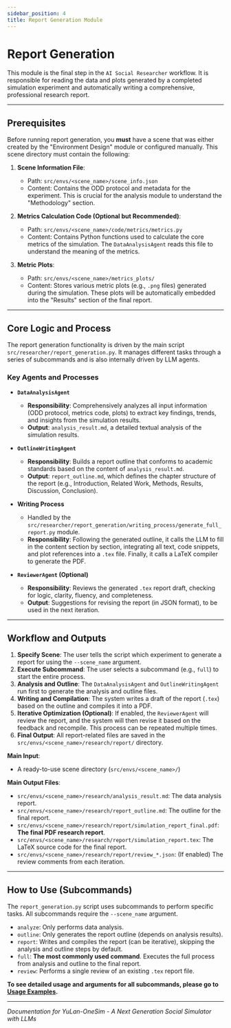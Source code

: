 ```yaml
---
sidebar_position: 4
title: Report Generation Module
---
```


# Report Generation

This module is the final step in the `AI Social Researcher` workflow. It is responsible for reading the data and plots generated by a completed simulation experiment and automatically writing a comprehensive, professional research report.

---

## Prerequisites

Before running report generation, you **must** have a scene that was either created by the "Environment Design" module or configured manually. This scene directory must contain the following:

1.  **Scene Information File**:
    -   Path: `src/envs/<scene_name>/scene_info.json`
    -   Content: Contains the ODD protocol and metadata for the experiment. This is crucial for the analysis module to understand the "Methodology" section.

2.  **Metrics Calculation Code (Optional but Recommended)**:
    -   Path: `src/envs/<scene_name>/code/metrics/metrics.py`
    -   Content: Contains Python functions used to calculate the core metrics of the simulation. The `DataAnalysisAgent` reads this file to understand the meaning of the metrics.

3.  **Metric Plots**:
    -   Path: `src/envs/<scene_name>/metrics_plots/`
    -   Content: Stores various metric plots (e.g., `.png` files) generated during the simulation. These plots will be automatically embedded into the "Results" section of the final report.

---

## Core Logic and Process

The report generation functionality is driven by the main script `src/researcher/report_generation.py`. It manages different tasks through a series of subcommands and is also internally driven by LLM agents.

### Key Agents and Processes

-   **`DataAnalysisAgent`**
    -   **Responsibility**: Comprehensively analyzes all input information (ODD protocol, metrics code, plots) to extract key findings, trends, and insights from the simulation results.
    -   **Output**: `analysis_result.md`, a detailed textual analysis of the simulation results.

-   **`OutlineWritingAgent`**
    -   **Responsibility**: Builds a report outline that conforms to academic standards based on the content of `analysis_result.md`.
    -   **Output**: `report_outline.md`, which defines the chapter structure of the report (e.g., Introduction, Related Work, Methods, Results, Discussion, Conclusion).

-   **Writing Process**
    -   Handled by the `src/researcher/report_generation/writing_process/generate_full_report.py` module.
    -   **Responsibility**: Following the generated outline, it calls the LLM to fill in the content section by section, integrating all text, code snippets, and plot references into a `.tex` file. Finally, it calls a LaTeX compiler to generate the PDF.

-   **`ReviewerAgent` (Optional)**
    -   **Responsibility**: Reviews the generated `.tex` report draft, checking for logic, clarity, fluency, and completeness.
    -   **Output**: Suggestions for revising the report (in JSON format), to be used in the next iteration.

---

## Workflow and Outputs

1.  **Specify Scene**: The user tells the script which experiment to generate a report for using the `--scene_name` argument.
2.  **Execute Subcommand**: The user selects a subcommand (e.g., `full`) to start the entire process.
3.  **Analysis and Outline**: The `DataAnalysisAgent` and `OutlineWritingAgent` run first to generate the analysis and outline files.
4.  **Writing and Compilation**: The system writes a draft of the report (`.tex`) based on the outline and compiles it into a PDF.
5.  **Iterative Optimization (Optional)**: If enabled, the `ReviewerAgent` will review the report, and the system will then revise it based on the feedback and recompile. This process can be repeated multiple times.
6.  **Final Output**: All report-related files are saved in the `src/envs/<scene_name>/research/report/` directory.

**Main Input**:
-   A ready-to-use scene directory (`src/envs/<scene_name>/`)

**Main Output Files**:
-   `src/envs/<scene_name>/research/analysis_result.md`: The data analysis report.
-   `src/envs/<scene_name>/research/report_outline.md`: The outline for the final report.
-   `src/envs/<scene_name>/research/report/simulation_report_final.pdf`: **The final PDF research report**.
-   `src/envs/<scene_name>/research/report/simulation_report.tex`: The LaTeX source code for the final report.
-   `src/envs/<scene_name>/research/report/review_*.json`: (If enabled) The review comments from each iteration.

---

## How to Use (Subcommands)

The `report_generation.py` script uses subcommands to perform specific tasks. All subcommands require the `--scene_name` argument.

-   `analyze`: Only performs data analysis.
-   `outline`: Only generates the report outline (depends on analysis results).
-   `report`: Writes and compiles the report (can be iterative), skipping the analysis and outline steps by default.
-   `full`: **The most commonly used command**. Executes the full process from analysis and outline to the final report.
-   `review`: Performs a single review of an existing `.tex` report file.

**To see detailed usage and arguments for all subcommands, please go to [Usage Examples](<./examples.md>).**

---

*Documentation for YuLan-OneSim - A Next Generation Social Simulator with LLMs*
